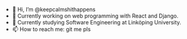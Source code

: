 - 👋 Hi, I’m @keepcalmshithappens
- 🌱 Currently working on web programming with React and Django.  
- 💞️ Currently studying Software Engineering at Linköping University. 
- 📫 How to reach me: git me pls

<!---
keepcalmshithappens/keepcalmshithappens is a ✨ special ✨ repository because its `README.md` (this file) appears on your GitHub profile.
You can click the Preview link to take a look at your changes.
--->
